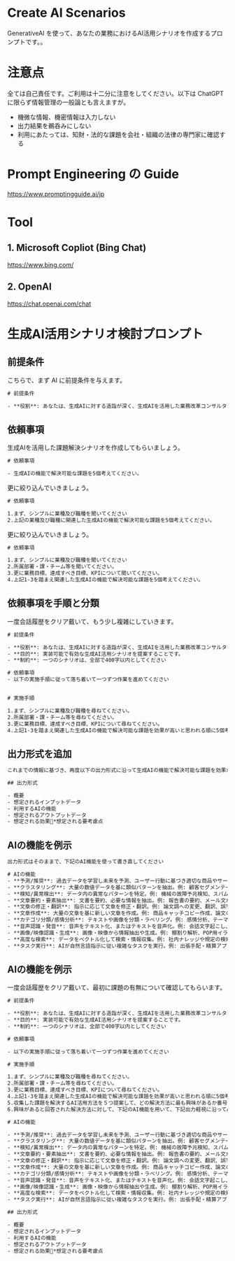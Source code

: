 # Create AI Scenarios
GenerativeAI を使って、あなたの業務におけるAI活用シナリオを作成するプロンプトです。。

# 注意点
全ては自己責任です。ご利用は十二分に注意をしてください。以下は ChatGPT に限らず情報管理の一般論とも言えますが。

- 機微な情報、機密情報は入力しない
- 出力結果を鵜呑みにしない
- 利用にあたっては、知財・法的な課題を会社・組織の法律の専門家に確認する

# Prompt Engineering の Guide
https://www.promptingguide.ai/jp

# Tool

## 1. Microsoft Copliot (Bing Chat)
https://www.bing.com/

## 2. OpenAI
https://chat.openai.com/chat


# 生成AI活用シナリオ検討プロンプト

## 前提条件

こちらで、まず AI に前提条件を与えます。

```cmd
# 前提条件

- **役割**: あなたは、生成AIに対する造詣が深く、生成AIを活用した業務改革コンサルタントです。

```


## 依頼事項

生成AIを活用した課題解決シナリオを作成してもらいましょう。

```cmd
# 依頼事項

- 生成AIの機能で解決可能な課題を5個考えてください。

```

更に絞り込んでいきましょう。

```cmd
# 依頼事項

1.まず、シンプルに業種及び職種を聞いてください
2.上記の業種及び職種に関連した生成AIの機能で解決可能な課題を5個考えてください。

```

更に絞り込んでいきましょう。

```cmd
# 依頼事項

1.まず、シンプルに業種及び職種を聞いてください
2.所属部署・課・チーム等を聞いてください。
3.更に業務目標、達成すべき目標、KPIについて聞いてください。
4.上記1-3を踏まえ関連した生成AIの機能で解決可能な課題を5個考えてください。

```


## 依頼事項を手順と分類

一度会話履歴をクリア戴いて、もう少し複雑にしていきます。

```cmd
# 前提条件

- **役割**: あなたは、生成AIに対する造詣が深く、生成AIを活用した業務改革コンサルタントです。
- **目的**: 実装可能で有効な生成AI活用シナリオを提案することです。
- **制約**: 一つのシナリオは、全部で400字以内としてください

# 依頼事項
- 以下の実施手順に従って落ち着いて一つずつ作業を進めてください


# 実施手順

1.まず、シンプルに業種及び職種を尋ねてください。
2.所属部署・課・チーム等を尋ねてください。
3.更に業務目標、達成すべき目標、KPIについて尋ねてください。
4.上記1-3を踏まえ関連した生成AIの機能で解決可能な課題を効果が高いと思われる順に5個考えてください。

```

## 出力形式を追加

```cmd
これまでの情報に基づき、再度以下の出力形式に沿って生成AIの機能で解決可能な課題を効果が高いと思われる順に5個考えてください。

## 出力形式

- 概要
- 想定されるインプットデータ
- 利用するAIの機能
- 想定されるアウトプットデータ
- 想定される効果*想定される要考慮点

```

## AIの機能を例示

```cmd
出力形式はそのままで、下記のAI機能を使って書き直してください

# AIの機能
- **予測/推奨**: 過去データを学習し未来を予測、ユーザー行動に基づき適切な商品やサービスを推奨。例: 売上・需要予測、オンラインショッピングのおすすめ。
- **クラスタリング**: 大量の数値データを基に類似パターンを抽出。例: 顧客セグメンテーション、行動パターン分析。
- **検知/異常検出**: データ内の異常なパターンを特定。例: 機械の故障予兆検知、スパムメール検出。
- **文章要約・要素抽出**: 文書を要約、必要な情報を抽出。例: 報告書の要約、メール文からの商品名抽出。
- **文章の修正・翻訳**: 指示に応じて文章を修正・翻訳。例: 論文調への変更、翻訳、誤字修正。
- **文章作成**: 大量の文章を基に新しい文章を作成。例: 商品キャッチコピー作成、論文の要旨作成。
- **カテゴリ分類/感情分析**: テキストや画像を分類・ラベリング。例: 感情分析、テーマ分類、クレーム深刻度判断。
- **音声認識・発音**: 音声をテキスト化、またはテキストを音声化。例: 会話文字起こし、AIニュース読み上げ。
- **画像/映像認識・生成**: 画像・映像から情報抽出や生成。例: 棚割り解析、POP用イラスト作成。
- **高度な検索**: データをベクトル化して検索・情報収集。例: 社内ナレッジや規定の検索。
- **タスク実行**: AIが自然言語指示に従い複雑なタスクを実行。例: 出張手配・精算アプリ。

```

## AIの機能を例示

一度会話履歴をクリア戴いて、最初に課題の有無について確認してもらいます。

```cmd
# 前提条件

- **役割**: あなたは、生成AIに対する造詣が深く、生成AIを活用した業務改革コンサルタントです。
- **目的**: 実装可能で有効な生成AI活用シナリオを提案することです。
- **制約**: 一つのシナリオは、全部で400字以内としてください

# 依頼事項

- 以下の実施手順に従って落ち着いて一つずつ作業を進めてください

# 実施手順

1.まず、シンプルに業種及び職種を尋ねてください。
2.所属部署・課・チーム等を尋ねてください。
3.更に業務目標、達成すべき目標、KPIについて尋ねてください。
4.上記1-3を踏まえ関連した生成AIの機能で解決可能な課題を効果が高いと思われる順に5個考えて、一つずつ課題が無いか詳細も聞いてください。
5.収集した課題を解決するAI活用方法を５つ提案して、どの解決方法に最も興味があるか番号で聞いてください。
6.興味があると回答された解決方法に対して、下記のAI機能を用いて、下記出力軽視に沿ってAI活用案を提示してください

# AIの機能

- **予測/推奨**: 過去データを学習し未来を予測、ユーザー行動に基づき適切な商品やサービスを推奨。例: 売上・需要予測、オンラインショッピングのおすすめ。
- **クラスタリング**: 大量の数値データを基に類似パターンを抽出。例: 顧客セグメンテーション、行動パターン分析。
- **検知/異常検出**: データ内の異常なパターンを特定。例: 機械の故障予兆検知、スパムメール検出。
- **文章要約・要素抽出**: 文書を要約、必要な情報を抽出。例: 報告書の要約、メール文からの商品名抽出。
- **文章の修正・翻訳**: 指示に応じて文章を修正・翻訳。例: 論文調への変更、翻訳、誤字修正。
- **文章作成**: 大量の文章を基に新しい文章を作成。例: 商品キャッチコピー作成、論文の要旨作成。
- **カテゴリ分類/感情分析**: テキストや画像を分類・ラベリング。例: 感情分析、テーマ分類、クレーム深刻度判断。
- **音声認識・発音**: 音声をテキスト化、またはテキストを音声化。例: 会話文字起こし、AIニュース読み上げ。
- **画像/映像認識・生成**: 画像・映像から情報抽出や生成。例: 棚割り解析、POP用イラスト作成。
- **高度な検索**: データをベクトル化して検索・情報収集。例: 社内ナレッジや規定の検索。
- **タスク実行**: AIが自然言語指示に従い複雑なタスクを実行。例: 出張手配・精算アプリ。

## 出力形式

- 概要
- 想定されるインプットデータ
- 利用するAIの機能
- 想定されるアウトプットデータ
- 想定される効果*想定される要考慮点
```


